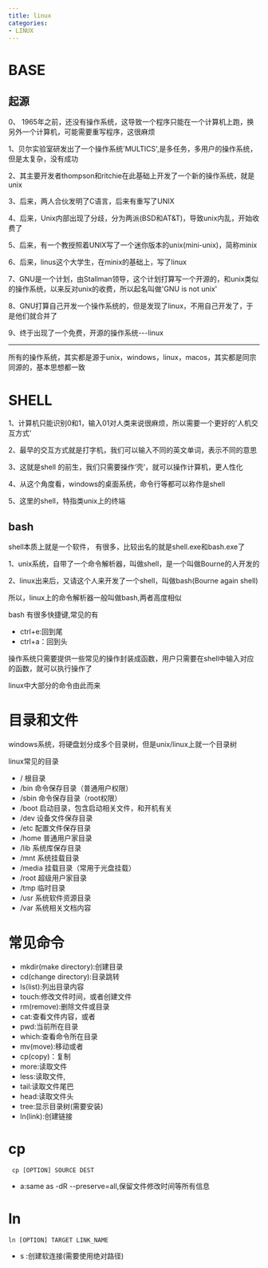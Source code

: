 ```yaml
---
title: linux
categories: 
- LINUX
---
```


# BASE
## 起源

0、 1965年之前，还没有操作系统，这导致一个程序只能在一个计算机上跑，换另外一个计算机，可能需要重写程序，这很麻烦

1、贝尔实验室研发出了一个操作系统'MULTICS',是多任务，多用户的操作系统，但是太复杂，没有成功

2、其主要开发者thompson和ritchie在此基础上开发了一个新的操作系统，就是unix

3、后来，两人合伙发明了C语言，后来有重写了UNIX

4、后来，Unix内部出现了分歧，分为两派(BSD和AT&T)，导致unix内乱，开始收费了

5、后来，有一个教授照着UNIX写了一个迷你版本的unix(mini-unix)，简称minix

6、后来，linus这个大学生，在minix的基础上，写了linux

7、GNU是一个计划，由Stallman领导，这个计划打算写一个开源的，和unix类似的操作系统，以来反对unix的收费，所以起名叫做'GNU is not unix'

8、GNU打算自己开发一个操作系统的，但是发现了linux，不用自己开发了，于是他们就合并了

9、终于出现了一个免费，开源的操作系统---linux


----------------

所有的操作系统，其实都是源于unix，windows，linux，macos，其实都是同宗同源的，基本思想都一致

# SHELL



1、计算机只能识别0和1，输入01对人类来说很麻烦，所以需要一个更好的'人机交互方式'

2、最早的交互方式就是打字机，我们可以输入不同的英文单词，表示不同的意思

3、这就是shell 的前生，我们只需要操作‘壳’，就可以操作计算机，更人性化

4、从这个角度看，windows的桌面系统，命令行等都可以称作是shell

5、这里的shell，特指类unix上的终端



## bash


shell本质上就是一个软件， 有很多，比较出名的就是shell.exe和bash.exe了

1、unix系统，自带了一个命令解析器，叫做shell，是一个叫做Bourne的人开发的

2、linux出来后，又请这个人来开发了一个shell，叫做bash(Bourne again shell)

所以，linux上的命令解析器一般叫做bash,两者高度相似

bash 有很多快捷键,常见的有

- ctrl+e:回到尾
- ctrl+a：回到头


操作系统只需要提供一些常见的操作封装成函数，用户只需要在shell中输入对应的函数，就可以执行操作了

linux中大部分的命令由此而来


# 目录和文件

windows系统，将硬盘划分成多个目录树，但是unix/linux上就一个目录树

linux常见的目录


- / 根目录
- /bin 命令保存目录（普通用户权限）
- /sbin 命令保存目录（root权限）
- /boot 启动目录，包含启动相关文件，和开机有关
- /dev 设备文件保存目录
- /etc 配置文件保存目录
- /home 普通用户家目录
- /lib 系统库保存目录
- /mnt 系统挂载目录
- /media 挂载目录（常用于光盘挂载）
- /root 超级用户家目录
- /tmp 临时目录
- /usr 系统软件资源目录
- /var 系统相关文档内容



# 常见命令

- mkdir(make directory):创建目录
- cd(change directory):目录跳转
- ls(list):列出目录内容
- touch:修改文件时间，或者创建文件
- rm(remove):删除文件或目录
- cat:查看文件内容，或者
- pwd:当前所在目录
- which:查看命令所在目录
- mv(move):移动或者
- cp(copy)：复制
- more:读取文件
- less:读取文件,
- tail:读取文件尾巴
- head:读取文件头
- tree:显示目录树(需要安装)
- ln(link):创建链接


# cp

```
 cp [OPTION] SOURCE DEST 
```
- a:same as -dR --preserve=all,保留文件修改时间等所有信息


# ln

```
ln [OPTION] TARGET LINK_NAME
```
- s :创建软连接(需要使用绝对路径)


